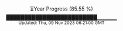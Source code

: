 <p align="center">
⏳Year Progress (85.55 %) <br>
█████████████████████████▁▁▁▁▁ <br>
<sub>Updated: Thu, 09 Nov 2023 06:21:00 GMT</sub>
</p>

